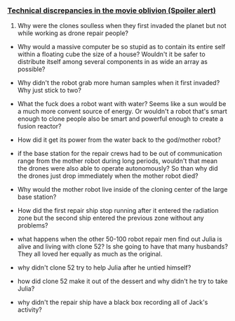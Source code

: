 ### [Technical discrepancies in the movie oblivion (Spoiler alert)](/posts/technical-discrepancies-in-the-movie-oblivion.html)

1. Why were the clones soulless when they first invaded the planet but not while working as drone repair people?

* Why would a massive computer be so stupid as to contain its entire self within a floating cube the size of a house? Wouldn't it be safer to distribute itself among several components in as wide an array as possible?

* Why didn't the robot grab more human samples when it first invaded? Why just stick to two?

* What the fuck does a robot want with water? Seems like a sun would be a much more convent source of energy. Or wouldn't a robot that's smart enough to clone people also be smart and powerful enough to create a fusion reactor?

* How did it get its power from the water back to the god/mother robot?

* if the base station for the repair crews had to be out of communication range from the mother robot during long periods, wouldn't that mean the drones were also able to operate autonomously? So than why did the drones just drop immediately when the mother robot died?

* Why would the mother robot live inside of the cloning center of the large base station?

* How did the first repair ship stop running after it entered the radiation zone but the second ship entered the previous zone without any problems?

* what happens when the other 50-100 robot repair men find out Julia is alive and living with clone 52? Is she going to have that many husbands? They all loved her equally as much as the original.

* why didn't clone 52 try to help Julia after he untied himself?

* how did clone 52 make it out of the dessert and why didn't he try to take Julia?

* why didn't the repair ship have a black box recording all of Jack's activity?